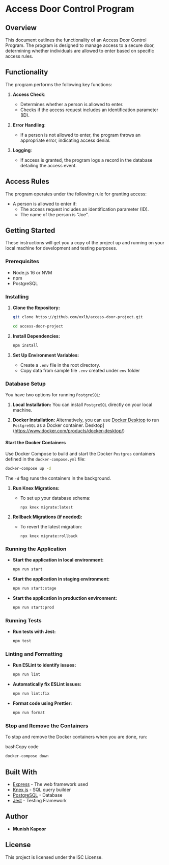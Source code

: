 
# Access Door Control Program

## Overview

This document outlines the functionality of an Access Door Control Program. The program is designed to manage access to a secure door, determining whether individuals are allowed to enter based on specific access rules.

## Functionality

The program performs the following key functions:

1.  **Access Check**:
    
    -   Determines whether a person is allowed to enter.
    -   Checks if the access request includes an identification parameter (ID).
2.  **Error Handling**:
    
    -   If a person is not allowed to enter, the program throws an appropriate error, indicating access denial.
3.  **Logging**:
    
    -   If access is granted, the program logs a record in the database detailing the access event.

## Access Rules

The program operates under the following rule for granting access:

-   A person is allowed to enter if:
    -   The access request includes an identification parameter (ID).
    -   The name of the person is "Joe".

## Getting Started

These instructions will get you a copy of the project up and running on your local machine for development and testing purposes.

### Prerequisites

-   Node.js 16 or NVM
-   npm
-   PostgreSQL

### Installing

1.  **Clone the Repository:**
    
    ``` bash
    git clone https://github.com/oxlb/access-door-project.git
    ``` 
    ``` bash
    cd access-door-project
    ``` 

    
2.  **Install Dependencies:**
   
    ``` bash
    npm install
    ``` 
    
3.  **Set Up Environment Variables:**
    
    -   Create a `.env` file in the root directory.
    -   Copy data from sample file `.env` created under `env` folder

### Database Setup
You have two options for running `PostgreSQL`:

1.  **Local Installation:** You can install `PostgreSQL` directly on your local machine.
    
2.  **Docker Installation:** Alternatively, you can use [Docker Desktop](https://www.docker.com/products/docker-desktop/) to run `PostgreSQL` as a Docker container.
Desktop](https://www.docker.com/products/docker-desktop/)

#### Start the Docker Containers

Use Docker Compose to build and start the Docker `Postgres` containers defined in the `docker-compose.yml` file:

``` bash
docker-compose up -d
``` 

The `-d` flag runs the containers in the background.

1.  **Run Knex Migrations:**
    
    -   To set up your database schema:
        
        `npx knex migrate:latest` 
        
2.  **Rollback Migrations (if needed):**
    
    -   To revert the latest migration:
        
        `npx knex migrate:rollback` 
        

### Running the Application

-   **Start the application in local environment:**
    
    ``` bash
    npm run start
    ``` 
    
-   **Start the application in staging environment:**
    
    ``` bash
    npm run start:stage
    ```
    
-   **Start the application in production environment:**
    
    ``` bash
    npm run start:prod
    ```
    

### Running Tests

-   **Run tests with Jest:**
    
    ```bash
    npm test
    ```

### Linting and Formatting

-   **Run ESLint to identify issues:**

    
    ``` bash
    npm run lint
    ``` 
    
-   **Automatically fix ESLint issues:**
    
    ``` bash
    npm run lint:fix
    ``` 
    
-   **Format code using Prettier:**
    
    ``` Bash
    npm run format
    ```
    

### Stop and Remove the Containers

To stop and remove the Docker containers when you are done, run:

bashCopy code

```Bash
docker-compose down
```
## Built With

-   [Express](https://expressjs.com/) - The web framework used
-   [Knex.js](http://knexjs.org/) - SQL query builder
-   [PostgreSQL](https://www.postgresql.org/) - Database
-   [Jest](https://jestjs.io/) - Testing Framework

## Author

-   **Munish Kapoor**

## License

This project is licensed under the ISC License.